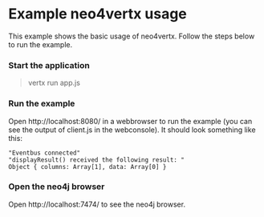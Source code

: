 # Example neo4vertx usage
This example shows the basic usage of neo4vertx. Follow the steps below to run the example.


### Start the application
> vertx run app.js


### Run the example
Open http://localhost:8080/ in a webbrowser to run the example (you can see the output of client.js in the webconsole). It should look something like this:
```
"Eventbus connected"
"displayResult() received the following result: "
Object { columns: Array[1], data: Array[0] }
```

### Open the neo4j browser
Open http://localhost:7474/ to see the neo4j browser.